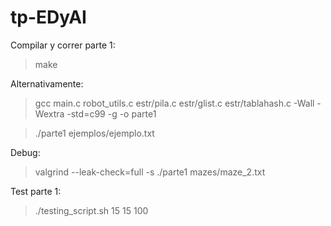 # tp-EDyAI

Compilar y correr parte 1:

> make

Alternativamente:

> gcc main.c robot_utils.c estr/pila.c estr/glist.c estr/tablahash.c -Wall -Wextra -std=c99 -g -o parte1

> ./parte1 ejemplos/ejemplo.txt

Debug:

> valgrind --leak-check=full -s ./parte1 mazes/maze_2.txt

Test parte 1:

> ./testing_script.sh 15 15 100